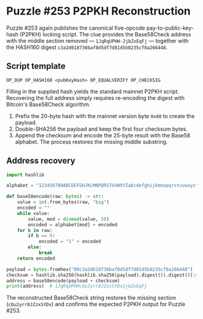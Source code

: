 # Puzzle #253 P2PKH Reconstruction

Puzzle #253 again publishes the canonical five-opcode pay-to-public-key-hash (P2PKH) locking script.  The clue provides the Base58Check address with the middle section removed — `1JqRqUPHH-2jbZxEqFj` — together with the HASH160 digest `c3a2d618736baf0d5df7d81d5b8235cf8a266448`.

## Script template

```
OP_DUP OP_HASH160 <pubKeyHash> OP_EQUALVERIFY OP_CHECKSIG
```

Filling in the supplied hash yields the standard mainnet P2PKH script.  Recovering the full address simply requires re-encoding the digest with Bitcoin's Base58Check algorithm.

1. Prefix the 20-byte hash with the mainnet version byte `0x00` to create the payload.
2. Double-SHA256 the payload and keep the first four checksum bytes.
3. Append the checksum and encode the 25-byte result with the Base58 alphabet.  The process restores the missing middle substring.

## Address recovery

```python
import hashlib

alphabet = "123456789ABCDEFGHJKLMNPQRSTUVWXYZabcdefghijkmnopqrstuvwxyz"

def base58encode(raw: bytes) -> str:
    value = int.from_bytes(raw, "big")
    encoded = ""
    while value:
        value, mod = divmod(value, 58)
        encoded = alphabet[mod] + encoded
    for b in raw:
        if b == 0:
            encoded = "1" + encoded
        else:
            break
    return encoded

payload = bytes.fromhex("00c3a2d618736baf0d5df7d81d5b8235cf8a266448")
checksum = hashlib.sha256(hashlib.sha256(payload).digest()).digest()[:4]
address = base58encode(payload + checksum)
print(address)  # 1JqRqUPHHcQu2yrr8JZzxSYDx2jbZxEqFj
```

The reconstructed Base58Check string restores the missing section (`cQu2yrr8JZzxSYDx`) and confirms the expected P2PKH output for Puzzle #253.
